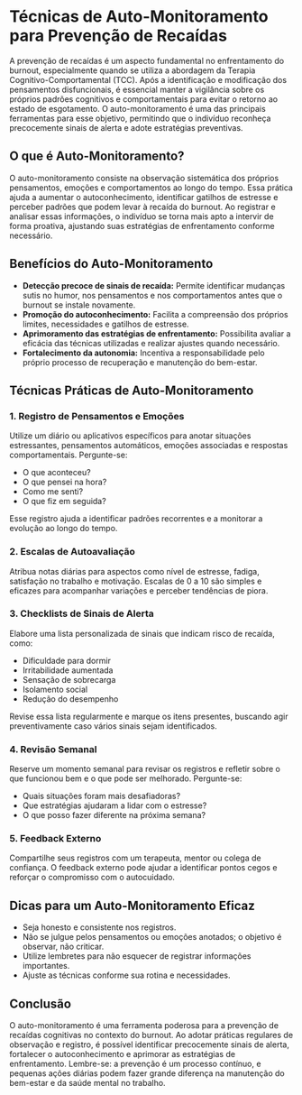 # Técnicas de Auto-Monitoramento para Prevenção de Recaídas

A prevenção de recaídas é um aspecto fundamental no enfrentamento do burnout, especialmente quando se utiliza a abordagem da Terapia Cognitivo-Comportamental (TCC). Após a identificação e modificação dos pensamentos disfuncionais, é essencial manter a vigilância sobre os próprios padrões cognitivos e comportamentais para evitar o retorno ao estado de esgotamento. O auto-monitoramento é uma das principais ferramentas para esse objetivo, permitindo que o indivíduo reconheça precocemente sinais de alerta e adote estratégias preventivas.

## O que é Auto-Monitoramento?

O auto-monitoramento consiste na observação sistemática dos próprios pensamentos, emoções e comportamentos ao longo do tempo. Essa prática ajuda a aumentar o autoconhecimento, identificar gatilhos de estresse e perceber padrões que podem levar à recaída do burnout. Ao registrar e analisar essas informações, o indivíduo se torna mais apto a intervir de forma proativa, ajustando suas estratégias de enfrentamento conforme necessário.

## Benefícios do Auto-Monitoramento

- **Detecção precoce de sinais de recaída:** Permite identificar mudanças sutis no humor, nos pensamentos e nos comportamentos antes que o burnout se instale novamente.
- **Promoção do autoconhecimento:** Facilita a compreensão dos próprios limites, necessidades e gatilhos de estresse.
- **Aprimoramento das estratégias de enfrentamento:** Possibilita avaliar a eficácia das técnicas utilizadas e realizar ajustes quando necessário.
- **Fortalecimento da autonomia:** Incentiva a responsabilidade pelo próprio processo de recuperação e manutenção do bem-estar.

## Técnicas Práticas de Auto-Monitoramento

### 1. Registro de Pensamentos e Emoções

Utilize um diário ou aplicativos específicos para anotar situações estressantes, pensamentos automáticos, emoções associadas e respostas comportamentais. Pergunte-se:

- O que aconteceu?
- O que pensei na hora?
- Como me senti?
- O que fiz em seguida?

Esse registro ajuda a identificar padrões recorrentes e a monitorar a evolução ao longo do tempo.

### 2. Escalas de Autoavaliação

Atribua notas diárias para aspectos como nível de estresse, fadiga, satisfação no trabalho e motivação. Escalas de 0 a 10 são simples e eficazes para acompanhar variações e perceber tendências de piora.

### 3. Checklists de Sinais de Alerta

Elabore uma lista personalizada de sinais que indicam risco de recaída, como:

- Dificuldade para dormir
- Irritabilidade aumentada
- Sensação de sobrecarga
- Isolamento social
- Redução do desempenho

Revise essa lista regularmente e marque os itens presentes, buscando agir preventivamente caso vários sinais sejam identificados.

### 4. Revisão Semanal

Reserve um momento semanal para revisar os registros e refletir sobre o que funcionou bem e o que pode ser melhorado. Pergunte-se:

- Quais situações foram mais desafiadoras?
- Que estratégias ajudaram a lidar com o estresse?
- O que posso fazer diferente na próxima semana?

### 5. Feedback Externo

Compartilhe seus registros com um terapeuta, mentor ou colega de confiança. O feedback externo pode ajudar a identificar pontos cegos e reforçar o compromisso com o autocuidado.

## Dicas para um Auto-Monitoramento Eficaz

- Seja honesto e consistente nos registros.
- Não se julgue pelos pensamentos ou emoções anotados; o objetivo é observar, não criticar.
- Utilize lembretes para não esquecer de registrar informações importantes.
- Ajuste as técnicas conforme sua rotina e necessidades.

## Conclusão

O auto-monitoramento é uma ferramenta poderosa para a prevenção de recaídas cognitivas no contexto do burnout. Ao adotar práticas regulares de observação e registro, é possível identificar precocemente sinais de alerta, fortalecer o autoconhecimento e aprimorar as estratégias de enfrentamento. Lembre-se: a prevenção é um processo contínuo, e pequenas ações diárias podem fazer grande diferença na manutenção do bem-estar e da saúde mental no trabalho.